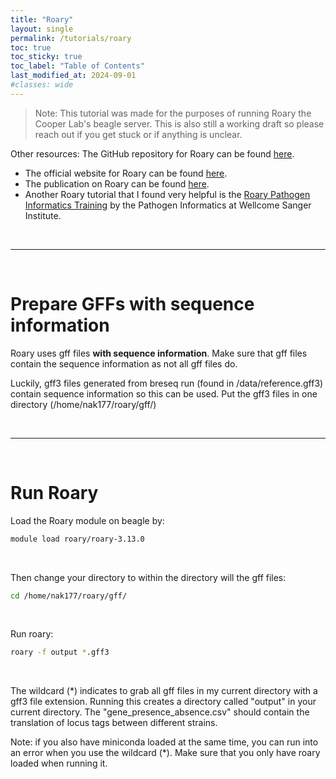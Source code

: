 ```yaml
---
title: "Roary"
layout: single
permalink: /tutorials/roary
toc: true
toc_sticky: true
toc_label: "Table of Contents"
last_modified_at: 2024-09-01
#classes: wide
---
```


> Note: This tutorial was made for the purposes of running Roary the Cooper Lab's beagle server. This is also still a working draft so please reach out if you get stuck or if anything is unclear.

Other resources:
The GitHub repository for Roary can be found [here](https://github.com/sanger-pathogens/Roary).
- The official website for Roary can be found [here](http://sanger-pathogens.github.io/Roary/).
- The publication on Roary can be found [here](https://doi.org/10.1093/bioinformatics/btv421).
- Another Roary tutorial that I found very helpful is the
[Roary Pathogen Informatics Training](https://github.com/sanger-pathogens/pathogen-informatics-training/blob/master/Notebooks/ROARY/ROARY.pdf) by the Pathogen Informatics at Wellcome Sanger Institute.

<br>

***

<br>

# Prepare GFFs with sequence information

Roary uses gff files **with sequence information**. Make sure that gff files contain the sequence information as not all gff files do.

Luckily, gff3 files generated from breseq run (found in /data/reference.gff3) contain sequence information so this can be used. Put the gff3 files in one directory (/home/nak177/roary/gff/)

<br>

***

<br>

# Run Roary

Load the Roary module on beagle by:
```bash
module load roary/roary-3.13.0
```

<br>

Then change your directory to within the directory will the gff files:
```bash
cd /home/nak177/roary/gff/
```

<br>

Run roary:
```bash
roary -f output *.gff3
```

<br>

The wildcard (*) indicates to grab all gff files in my current directory with a gff3 file extension. Running this creates a directory called "output" in your current directory. The "gene_presence_absence.csv" should contain the translation of locus tags between different strains.

Note: if you also have miniconda loaded at the same time, you can run into an error when you use the wildcard (*). Make sure that you only have roary loaded when running it.